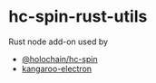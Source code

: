 # hc-spin-rust-utils

Rust node add-on used by
- [@holochain/hc-spin](https://github.com/holochain/hc-spin)
- [kangaroo-electron](https://github.com/holochain/kangaroo-electron)
